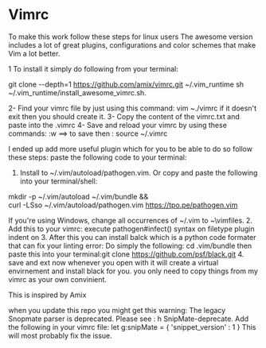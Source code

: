 # Vimrc
To make this work follow these steps for linux users
The awesome version includes a lot of great plugins, configurations and color schemes that make Vim a lot better.

1 To install it simply do following from your terminal:

  git clone --depth=1 https://github.com/amix/vimrc.git ~/.vim_runtime sh ~/.vim_runtime/install_awesome_vimrc.sh.
  
  2- Find your vimrc file by just using this command: vim ~./vimrc if it doesn't exit then you should create it.
  3- Copy the content of the vimrc.txt and paste into the .vimrc
  4- Save and reload your vimrc by using these commands: :w ==> to save then : source ~/.vimrc
  
  I ended up add more useful plugin which for you to be able to do so follow these steps:
  paste the following code to your terminal: 
1. Install to ~/.vim/autoload/pathogen.vim. Or copy and paste the following into your terminal/shell:

mkdir -p ~/.vim/autoload ~/.vim/bundle && \
curl -LSso ~/.vim/autoload/pathogen.vim https://tpo.pe/pathogen.vim

If you're using Windows, change all occurrences of ~/.vim to ~\vimfiles.
2. Add this to your vimrc:
execute pathogen#infect()
syntax on
filetype plugin indent on
3. After this you can install balck which is a python code formater that can fix your linting error:
Do simply the following: cd .vim/bundle then paste this into your terminal:git clone https://github.com/psf/black.git
4. save and ext now whenever you open with it will create a virtual envirnement and install black for you. you only need to copy things from my vimrc as your own convinient.

This is inspired by Amix

when you update this repo you might get this warning: The legacy Snopmate parser is deprecated. Please see : h SnipMate-deprecate.
Add the following in your vimrc file: let g:snipMate = { 'snippet_version' : 1 }
This will most probably fix the issue.



